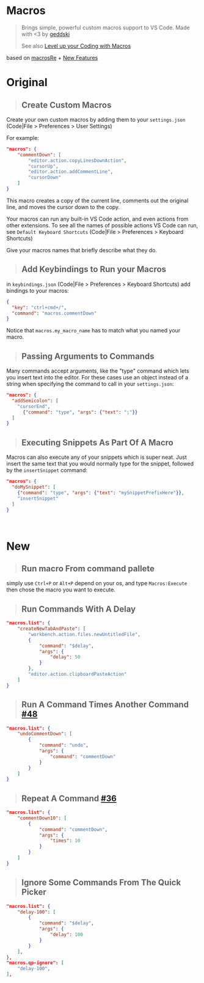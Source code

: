 # Macros

> Brings simple, powerful custom macros support to VS Code.
Made with <3 by [geddski](http://gedd.ski)
>
>See also [Level up your Coding with Macros](http://gedd.ski/post/level-up-coding-with-macros/)
>
based on [macrosRe](https://github.com/l7ssha) + [New Features](#new)

# Original

> ## Create Custom Macros

Create your own custom macros by adding them to your `settings.json` (Code|File > Preferences > User Settings)

For example:

```json
"macros": {
    "commentDown": [
        "editor.action.copyLinesDownAction",
        "cursorUp",
        "editor.action.addCommentLine",
        "cursorDown"
    ]
}
```

This macro creates a copy of the current line, comments out the original line, and moves the cursor down to the copy.

Your macros can run any built-in VS Code action, and even actions from other extensions.
To see all the names of possible actions VS Code can run, see `Default Keyboard Shortcuts` (Code|File > Preferences > Keyboard Shortcuts)

Give your macros names that briefly describe what they do.

> ## Add Keybindings to Run your Macros

in `keybindings.json` (Code|File > Preferences > Keyboard Shortcuts) add bindings to your macros:

```json
{
  "key": "ctrl+cmd+/",
  "command": "macros.commentDown"
}
```

Notice that `macros.my_macro_name` has to match what you named your macro.

> ## Passing Arguments to Commands

Many commands accept arguments, like the "type" command which lets you insert text into the editor. For these cases use an object instead of a string when specifying the command to call in your `settings.json`:

```json
"macros": {
  "addSemicolon": [
    "cursorEnd",
      {"command": "type", "args": {"text": ";"}}
  ]
}
```

> ## Executing Snippets As Part Of A Macro

Macros can also execute any of your snippets which is super neat. Just insert the same text that you would normally type for the snippet, followed by the `insertSnippet` command:

```json
"macros": {
  "doMySnippet": [
    {"command": "type", "args": {"text": "mySnippetPrefixHere"}},
    "insertSnippet"
  ]
}
```

<br>

# New

> ## Run macro From command pallete

simply use `Ctrl+P` or `Alt+P` depend on your os, and type `Macros:Execute` then chose the macro you want to execute.

> ## Run Commands With A Delay

```json
"macros.list": {
    "createNewTabAndPaste": [
        "workbench.action.files.newUntitledFile",
        {
            "command": "$delay",
            "args": {
                "delay": 50
            }
        },
        "editor.action.clipboardPasteAction"
    ]
}
```

> ## Run A Command Times Another Command [#48](https://github.com/geddski/macros/issues/48)

```json
"macros.list": {
    "undoCommentDown": [
        {
            "command": "undo",
            "args": {
                "command": "commentDown"
            }
        }
    ]
}
```

> ## Repeat A Command [#36](https://github.com/geddski/macros/issues/36)

```json
"macros.list": {
    "commentDown10": [
        {
            "command": "commentDown",
            "args": {
                "times": 10
            }
        }
    ]
}
```

> ## Ignore Some Commands From The Quick Picker

```json
"macros.list": {
    "delay-100": [
        {
            "command": "$delay",
            "args": {
                "delay": 100
            }
        }
    ],
},
"macros.qp-ignore": [
    "delay-100",
],
```
